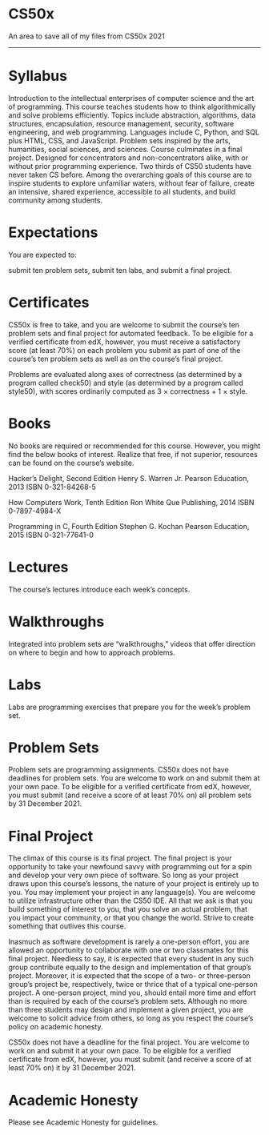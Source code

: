 # CS50x
An area to save all of my files from CS50x 2021

---

# Syllabus
Introduction to the intellectual enterprises of computer science and the art of programming. This course teaches students how to think algorithmically and solve problems efficiently. Topics include abstraction, algorithms, data structures, encapsulation, resource management, security, software engineering, and web programming. Languages include C, Python, and SQL plus HTML, CSS, and JavaScript. Problem sets inspired by the arts, humanities, social sciences, and sciences. Course culminates in a final project. Designed for concentrators and non-concentrators alike, with or without prior programming experience. Two thirds of CS50 students have never taken CS before. Among the overarching goals of this course are to inspire students to explore unfamiliar waters, without fear of failure, create an intensive, shared experience, accessible to all students, and build community among students.

# Expectations
You are expected to:

submit ten problem sets,
submit ten labs, and
submit a final project.

# Certificates
CS50x is free to take, and you are welcome to submit the course’s ten problem sets and final project for automated feedback. To be eligible for a verified certificate from edX, however, you must receive a satisfactory score (at least 70%) on each problem you submit as part of one of the course’s ten problem sets as well as on the course’s final project.

Problems are evaluated along axes of correctness (as determined by a program called check50) and style (as determined by a program called style50), with scores ordinarily computed as 3 × correctness + 1 × style.

# Books
No books are required or recommended for this course. However, you might find the below books of interest. Realize that free, if not superior, resources can be found on the course’s website.

Hacker’s Delight, Second Edition
Henry S. Warren Jr.
Pearson Education, 2013
ISBN 0-321-84268-5

How Computers Work, Tenth Edition
Ron White
Que Publishing, 2014
ISBN 0-7897-4984-X

Programming in C, Fourth Edition
Stephen G. Kochan
Pearson Education, 2015
ISBN 0-321-77641-0

# Lectures
The course’s lectures introduce each week’s concepts.

# Walkthroughs
Integrated into problem sets are “walkthroughs,” videos that offer direction on where to begin and how to approach problems.

# Labs
Labs are programming exercises that prepare you for the week’s problem set.

# Problem Sets
Problem sets are programming assignments. CS50x does not have deadlines for problem sets. You are welcome to work on and submit them at your own pace. To be eligible for a verified certificate from edX, however, you must submit (and receive a score of at least 70% on) all problem sets by 31 December 2021.

# Final Project
The climax of this course is its final project. The final project is your opportunity to take your newfound savvy with programming out for a spin and develop your very own piece of software. So long as your project draws upon this course’s lessons, the nature of your project is entirely up to you. You may implement your project in any language(s). You are welcome to utilize infrastructure other than the CS50 IDE. All that we ask is that you build something of interest to you, that you solve an actual problem, that you impact your community, or that you change the world. Strive to create something that outlives this course.

Inasmuch as software development is rarely a one-person effort, you are allowed an opportunity to collaborate with one or two classmates for this final project. Needless to say, it is expected that every student in any such group contribute equally to the design and implementation of that group’s project. Moreover, it is expected that the scope of a two- or three-person group’s project be, respectively, twice or thrice that of a typical one-person project. A one-person project, mind you, should entail more time and effort than is required by each of the course’s problem sets. Although no more than three students may design and implement a given project, you are welcome to solicit advice from others, so long as you respect the course’s policy on academic honesty.

CS50x does not have a deadline for the final project. You are welcome to work on and submit it at your own pace. To be eligible for a verified certificate from edX, however, you must submit (and receive a score of at least 70% on) it by 31 December 2021.

# Academic Honesty
Please see Academic Honesty for guidelines.
